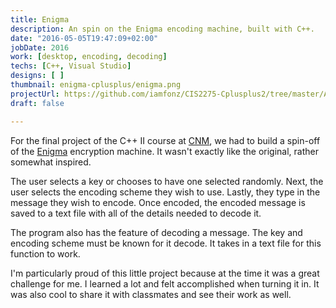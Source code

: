 ```yaml
---
title: Enigma
description: An spin on the Enigma encoding machine, built with C++.
date: "2016-05-05T19:47:09+02:00"
jobDate: 2016
work: [desktop, encoding, decoding]
techs: [C++, Visual Studio]
designs: [ ]
thumbnail: enigma-cplusplus/enigma.png
projectUrl: https://github.com/iamfonz/CIS2275-Cplusplus2/tree/master/AvilaP10
draft: false

---
```


For the final project of the C++ II course at [CNM](https://www.cnm.edu/), we had to build a spin-off of the [Enigma](https://en.wikipedia.org/wiki/Enigma_machine) encryption machine. It wasn't exactly like the original, rather somewhat inspired. 

The user selects a key or chooses to have one selected randomly. Next, the user selects the encoding scheme they wish to use. Lastly, they type in the message they wish to encode. Once encoded, the encoded message is saved to a text file with all of the details needed to decode it.

The program also has the feature of decoding a message. The key and encoding scheme must be known for it decode. It takes in a text file for this function to work.

I'm particularly proud of this little project because at the time it was a great challenge for me. I learned a lot and felt accomplished when turning it in. It was also cool to share it with classmates and see their work as well.

